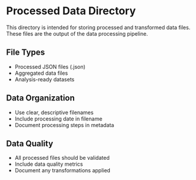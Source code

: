 # Processed Data Directory

This directory is intended for storing processed and transformed data files. These files are the output of the data processing pipeline.

## File Types
- Processed JSON files (.json)
- Aggregated data files
- Analysis-ready datasets

## Data Organization
- Use clear, descriptive filenames
- Include processing date in filename
- Document processing steps in metadata

## Data Quality
- All processed files should be validated
- Include data quality metrics
- Document any transformations applied 